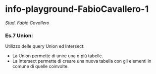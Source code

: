 # info-playground-FabioCavallero-1

_Stud. Fabio Cavallero_

### Es.7 Union:

Utilizzo delle query Union ed Intersect:

- La Union permette di unire una o più tabelle.
- La Intersect permette di creare una nuova tabella con gli elementi in comune di quelle coinvolte.